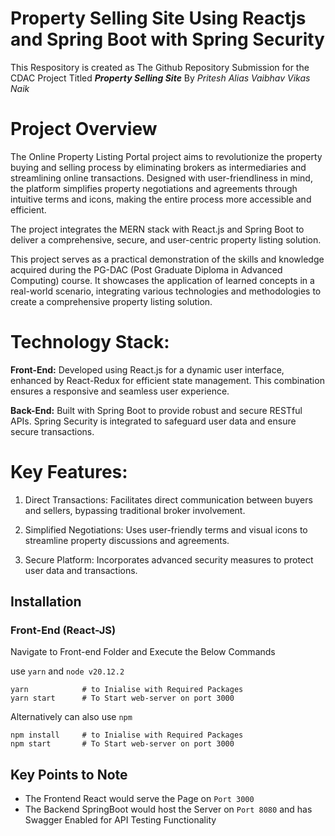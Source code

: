 # Property Selling Site Using Reactjs and Spring Boot with Spring Security

This Respository is created as  The Github Repository Submission for the CDAC Project Titled ***Property Selling Site*** By *Pritesh Alias Vaibhav Vikas Naik*

# Project Overview

The Online Property Listing Portal project aims to revolutionize the property buying and selling process by eliminating brokers as intermediaries and streamlining online transactions. Designed with user-friendliness in mind, the platform simplifies property negotiations and agreements through intuitive terms and icons, making the entire process more accessible and efficient.

The project integrates the MERN stack with React.js and Spring Boot to deliver a comprehensive, secure, and user-centric property listing solution.

This project serves as a practical demonstration of the skills and knowledge acquired during the PG-DAC (Post Graduate Diploma in Advanced Computing) course. It showcases the application of learned concepts in a real-world scenario, integrating various technologies and methodologies to create a comprehensive property listing solution.

# Technology Stack:

**Front-End:** Developed using React.js for a dynamic user interface, enhanced by React-Redux for efficient state management. This combination ensures a responsive and seamless user experience.

**Back-End:** Built with Spring Boot to provide robust and secure RESTful APIs. Spring Security is integrated to safeguard user data and ensure secure transactions.

# Key Features:
1. Direct Transactions: Facilitates direct communication between buyers and sellers, bypassing traditional broker involvement.

2. Simplified Negotiations: Uses user-friendly terms and visual icons to streamline property discussions and agreements.

3. Secure Platform: Incorporates advanced security measures to protect user data and transactions.

## Installation

### Front-End (React-JS)
Navigate to Front-end Folder and Execute the Below Commands

use `yarn` and `node v20.12.2`
```
yarn            # to Inialise with Required Packages
yarn start      # To Start web-server on port 3000
```
Alternatively can also use `npm`
```
npm install     # to Inialise with Required Packages
npm start       # To Start web-server on port 3000
```

## Key Points to Note
- The Frontend React would serve the Page on `Port 3000`
- The Backend SpringBoot would host the Server on `Port 8080` and has Swagger Enabled for API Testing Functionality
